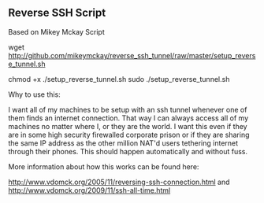 Reverse SSH Script
-----------
Based on Mikey Mckay Script

wget http://github.com/mikeymckay/reverse_ssh_tunnel/raw/master/setup_reverse_tunnel.sh

chmod +x ./setup_reverse_tunnel.sh
sudo ./setup_reverse_tunnel.sh

Why to use this:

I want all of my machines to be setup with an ssh tunnel whenever one of them finds an internet connection. That way I can always access all of my machines no matter where I, or they are the world. I want this even if they are in some high security firewalled corporate prison or if they are sharing the same IP address as the other million NAT'd users tethering internet through their phones. This should happen automatically and without fuss.

More information about how this works can be found here:

http://www.vdomck.org/2005/11/reversing-ssh-connection.html
and
http://www.vdomck.org/2009/11/ssh-all-time.html